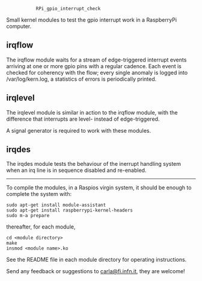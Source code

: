 
               RPi_gpio_interrupt_check

 Small kernel modules to test the gpio interrupt work
              in a RaspberryPi computer.

irqflow
-------

The irqflow module waits for a stream of edge-triggered interrupt
events arriving at one or more gpio pins with a regular cadence.
Each event is checked for coherency with the flow; every single
anomaly is logged into /var/log/kern.log, a statistics of errors
is periodically printed.

irqlevel
--------

The irqlevel module is similar in action to the irqflow module, with
the difference that interrupts are level- instead of edge-triggered.

A signal generator is required to work with these modules.

irqdes
------
The irqdes module tests the behaviour of the inerrupt handling system
when an irq line is in sequence disabled and re-enabled.

------

To compile the modules, in a Raspios virgin system, it should be enough
to complete the system with:

    sudo apt-get install module-assistant
    sudo apt-get install raspberrypi-kernel-headers
    sudo m-a prepare

thereafter, for each module,

    cd <module directory>
    make
    insmod <module name>.ko

See the README file in each module directory for operating instructions.

Send any feedback or suggestions to carla@fi.infn.it, they are welcome!

